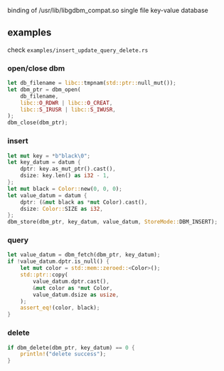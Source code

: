 binding of /usr/lib/libgdbm_compat.so single file key-value database

## examples

check `examples/insert_update_query_delete.rs`

### open/close dbm

```rust
let db_filename = libc::tmpnam(std::ptr::null_mut());
let dbm_ptr = dbm_open(
    db_filename,
    libc::O_RDWR | libc::O_CREAT,
    libc::S_IRUSR | libc::S_IWUSR,
);
dbm_close(dbm_ptr);
```

### insert

```rust
let mut key = *b"black\0";
let key_datum = datum {
    dptr: key.as_mut_ptr().cast(),
    dsize: key.len() as i32 - 1,
};
let mut black = Color::new(0, 0, 0);
let value_datum = datum {
    dptr: (&mut black as *mut Color).cast(),
    dsize: Color::SIZE as i32,
};
dbm_store(dbm_ptr, key_datum, value_datum, StoreMode::DBM_INSERT);
```

### query

```rust
let value_datum = dbm_fetch(dbm_ptr, key_datum);
if !value_datum.dptr.is_null() {
    let mut color = std::mem::zeroed::<Color>();
    std::ptr::copy(
        value_datum.dptr.cast(),
        &mut color as *mut Color,
        value_datum.dsize as usize,
    );
    assert_eq!(color, black);
}
```

### delete

```rust
if dbm_delete(dbm_ptr, key_datum) == 0 {
    println!("delete success");
}
```
